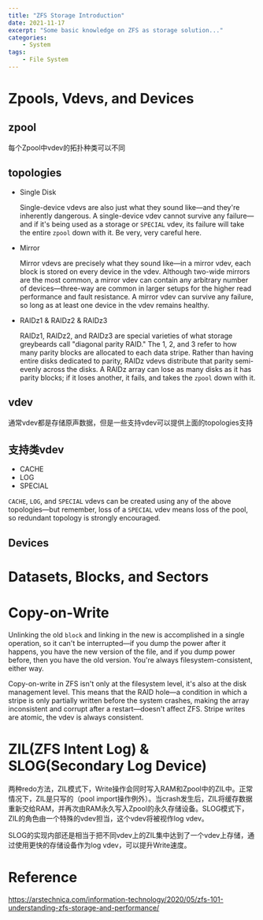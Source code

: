 ```yaml
---
title: "ZFS Storage Introduction"
date: 2021-11-17
excerpt: "Some basic knowledge on ZFS as storage solution..."
categories: 
    - System
tags:
    - File System
---
```




# Zpools, Vdevs, and Devices

## zpool

每个Zpool中vdev的拓扑种类可以不同

## topologies

- Single Disk

  Single-device vdevs are also just what they sound like—and they're inherently dangerous. A single-device vdev cannot survive any failure—and if it's being used as a storage or `SPECIAL` vdev, its failure will take the entire `zpool` down with it. Be very, very careful here.

- Mirror

  Mirror vdevs are precisely what they sound like—in a mirror vdev, each block is stored on every device in the vdev. Although two-wide mirrors are the most common, a mirror vdev can contain any arbitrary number of devices—three-way are common in larger setups for the higher read performance and fault resistance. A mirror vdev can survive any failure, so long as at least one device in the vdev remains healthy.

- RAIDz1 & RAIDz2 & RAIDz3

  RAIDz1, RAIDz2, and RAIDz3 are special varieties of what storage greybeards call "diagonal parity RAID." The 1, 2, and 3 refer to how many parity blocks are allocated to each data stripe. Rather than having entire disks dedicated to parity, RAIDz vdevs distribute that parity semi-evenly across the disks. A RAIDz array can lose as many disks as it has parity blocks; if it loses another, it fails, and takes the `zpool` down with it.

## vdev

通常vdev都是存储原声数据，但是一些支持vdev可以提供上面的topologies支持

## 支持类vdev

- CACHE
- LOG
- SPECIAL

`CACHE`, `LOG`, and `SPECIAL` vdevs can be created using any of the above topologies—but remember, loss of a `SPECIAL` vdev means loss of the pool, so redundant topology is strongly encouraged.

## Devices

# Datasets, Blocks, and Sectors

# Copy-on-Write

Unlinking the old `block` and linking in the new is accomplished in a single operation, so it can't be interrupted—if you dump the power after it happens, you have the new version of the file, and if you dump power before, then you have the old version. You're always filesystem-consistent, either way.

Copy-on-write in ZFS isn't only at the filesystem level, it's also at the disk management level. This means that the RAID hole—a condition in which a stripe is only partially written before the system crashes, making the array inconsistent and corrupt after a restart—doesn't affect ZFS. Stripe writes are atomic, the vdev is always consistent.

# ZIL(ZFS Intent Log) & SLOG(Secondary Log Device)

两种redo方法，ZIL模式下，Write操作会同时写入RAM和Zpool中的ZIL中。正常情况下，ZIL是只写的（pool import操作例外）。当crash发生后，ZIL将缓存数据重新交给RAM，并再次由RAM永久写入Zpool的永久存储设备。SLOG模式下，ZIL的角色由一个特殊的vdev担当，这个vdev将被视作log vdev。

SLOG的实现内部还是相当于把不同vdev上的ZIL集中达到了一个vdev上存储，通过使用更快的存储设备作为log vdev，可以提升Write速度。

# Reference

https://arstechnica.com/information-technology/2020/05/zfs-101-understanding-zfs-storage-and-performance/